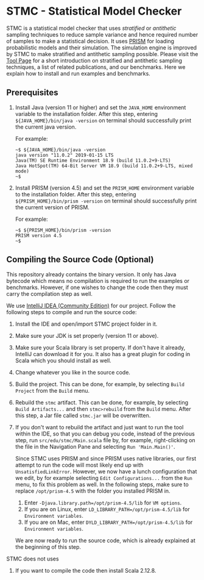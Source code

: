 STMC - Statistical Model Checker
================================

STMC is a statistical model checker that uses _stratified_ or _antithetic_ sampling techniques to 
reduce sample variance and hence required number of samples to make a statistical decision.
It uses [PRISM](https://www.prismmodelchecker.org/) for loading probabilistic models and their simulation.
The simulation engine is improved by STMC to make stratified and antithetic sampling possible.
Please visit the [Tool Page](https://github.com/nima-roohi/STMC) for 
a short introduction on stratified and antithetic sampling techniques,
a list of related publications, and
our benchmarks. 
Here we explain how to install and run examples and benchmarks.


Prerequisites
-------------

1. Install Java (version 11 or higher) and 
    set the `JAVA_HOME` environment variable to the installation folder.
    After this step, entering `${JAVA_HOME}/bin/java -version` on terminal should 
    successfully print the current java version.
    
    For example:
    ```
    ~$ ${JAVA_HOME}/bin/java -version
    java version "11.0.2" 2019-01-15 LTS
    Java(TM) SE Runtime Environment 18.9 (build 11.0.2+9-LTS)
    Java HotSpot(TM) 64-Bit Server VM 18.9 (build 11.0.2+9-LTS, mixed mode)
    ~$ 
    ``` 
1. Install PRISM (version 4.5) and 
    set the `PRISM_HOME` environment variable to the installation folder.
    After this step, entering `${PRISM_HOME}/bin/prism -version` on terminal should 
    successfully print the current version of PRISM.
    
    For example:
    ```
    ~$ ${PRISM_HOME}/bin/prism -version
    PRISM version 4.5
    ~$ 
    ``` 

Compiling the Source Code (Optional)
------------------------------------

This repository already contains the binary version.
It only has Java bytecode which means no compilation is required to run 
the examples or benchmarks.
However, if one wishes to change the code then they must carry the compilation step as well.  

We use [IntelliJ IDEA (Community Edition)](https://www.jetbrains.com/idea/download/#section=mac)
for our project. 
Follow the following steps to compile and run the source code:

1. Install the IDE and open/import STMC project folder in it.
1. Make sure your JDK is set properly (version 11 or above).
1. Make sure your Scala library is set property. 
    If don't have it already, IntelliJ can download it for you.
    It also has a great plugin for coding in Scala which you should install as well.
1. Change whatever you like in the source code.
1. Build the project.
    This can be done, for example, by selecting `Build Project` from the `Build` menu.
1. Rebuild the `stmc` artifact.
    This can be done, for example, by selecting `Build Artifacts...` and then `stmc>rebuild`
    from the `Build` menu.
    After this step, a Jar file called `stmc.jar` will be overwritten.
1. If you don't want to rebuild the artifact and just want to run the tool within the IDE, 
    so that you can debug you code, instead of the previous step, run 
    `src/edu/stmc/Main.scala` file by, for example, right-clicking on the file in the Navigation Pane
    and selecting `Run 'Main.Main()'`.
    
    Since STMC uses PRISM and since PRISM uses native libraries, our first attempt to run the code
    will most likely end up with `UnsatisfiedLinkError`. However, we now have a lunch configuration 
    that we edit, by for example selecting `Edit Configurations...` from the `Run` menu, to fix this 
    problem as well. In the following steps, make sure to replace `/opt/prism-4.5` with the folder 
    you installed PRISM in.
    1. Enter `-Djava.library.path=/opt/prism-4.5/lib` for `VM options`.         
    1. If you are on Linux, enter `LD_LIBRARY_PATH=/opt/prism-4.5/lib` for `Environment variables`.
    1. If you are on Mac, enter `DYLD_LIBRARY_PATH=/opt/prism-4.5/lib` for `Environment variables`.
    
    We are now ready to run the source code, which is already explained at the beginning of this step.


STMC does not uses 


1. If you want to compile the code then install Scala 2.12.8.

